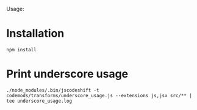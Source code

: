 Usage:

# Installation

`npm install`

# Print underscore usage

`./node_modules/.bin/jscodeshift -t codemods/transforms/underscore_usage.js --extensions js,jsx src/** | tee underscore_usage.log`